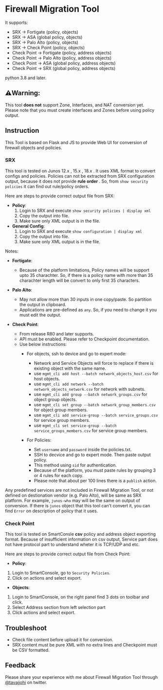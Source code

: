 # Firewall Migration Tool
It supports:
  - SRX -> Fortigate (policy, objects)
  - SRX -> ASA (global policy, objects)
  - SRX -> Palo Alto (policy, objects)
  - SRX -> Check Point (policy, objects)
  - Check Point -> Fortigate (policy, address objects)
  - Check Point -> Palo Alto (policy, address objects)
  - Check Point -> ASA (global policy, address objects)
  - Check Point -> SRX (global policy, address objects)

python 3.8 and later.

## ⚠️Warning:
  This tool **does not** support Zone, Interfaces, and NAT conversion yet. Please note that you must create interfaces and Zones before using policy output.

## Instruction

This Tool is based on Flask and JS to provide Web UI for conversion of firewall objects and policies.


### __SRX__
  This tool is tested on Junos 12.x , 15.x , 18.x .
  It uses XML format to convert configs and policies.
  Policies can not be extracted from SRX configuration output, because it does not provide **rule order** . So, from `show security policies` it can find out rule/policy orders.


Here are steps to provide correct output file from SRX:

- __Policy__:
  1. Login to SRX and execute `show security policies | display xml`
  2. Copy the output into file.
    1. Make sure only XML output is in the file.
- __General Config__:
  1. Login to SRX and execute `show configuration | display xml`
  2. Copy the output into file.
    1. Make sure only XML output is in the file.

Notes:
- __Fortigate__:
  - Because of the platform limitations, Policy names will be support upto 35 charachter. So, if there is a policy name with more than 35 charachter length will be convert to only first 35 characters.

- __Palo Alto__:
  - May not allow more than 30 inputs in one copy/paste. So partition the output in clipboard.
  - Applications are pre-defined as `any`. So, if you need to change it you must edit the output.
- __Check Point__:
  * From release R80 and later supports.
  * API must be enabled. Please refer to Checkpoint documentation. 
  * Use below instructions:
    * For objects, ssh to device and go to expert mode:
        * Network and Service Objects will force to replace if there is existing object with the same name.
        * use `mgmt_cli add host --batch network_objects_host.csv` for host objects.
        * use `mgmt_cli add network --batch network_objects_network.csv` for network with subnets.
        * use `mgmt_cli add group --batch network_groups.csv` for object group objects.
        * use `mgmt_cli set group --batch network_group_members.csv` for object group members.
        * use `mgmt_cli add service-group --batch service_groups.csv` for service group members.
        * use `mgmt_cli set service-group --batch service_groups_members.csv` for service group members.
  
    * For Policies:
        * Set `username` and `password` inside the policies.txt.
        * SSH to decvice and go to expert mode. Then paste output policy.
        * This method using `sid` for authentication.
        * Because of the platform, you must paste rules by grouping 3 or 4 rules for each copy.
        * Please note that about per 100 lines there is a `publish` action.

Any predefined services are not included in Firewall Migration Tool, or not defined on destionation vendor (e.g. Palo Alto), will be same as SRX platform. For example, `junos-who` may will be the same on output of conversion. If there is `junos` object that this tool can't convert it, you can find `Error` on description of policy that it uses.

### __Check Point__
  This tool is tested on SmartConsle __csv__  policy and address object exporting format.
  Because of insufficient information on csv output, Service part does not have protocol part to understand wheter it is TCP/UDP and etc.

  Here are steps to provide correct output file from Check Point:
  - __Policy__:
  1. Login to SmartConsole, go to `Security Policies`.
  2. Click on actions and select export.

  - __Objects__:
  1. Login to SmartConsole, on the right panel find 3 dots on toolbar and click.
  2. Select Address section from left selection part
  3. Click actions and select export.

## Troubleshoot
* Check file content before upload it for conversion.
* SRX content must be pure XML with no extra lines and Checkpoint must be CSV formatted.

## Feedback
Please share your experience with me about Firewall Migration Tool through [@tavajjohi](https://twitter.com/tavajjohi "twitter") on twitter.